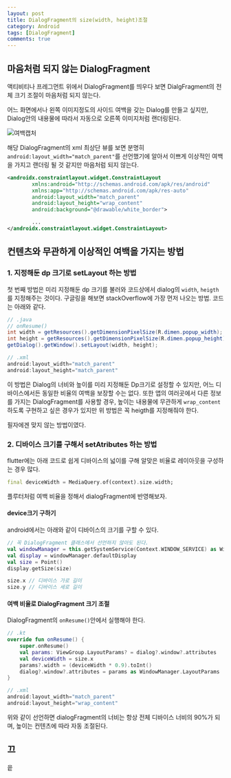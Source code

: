```yaml
---
layout: post
title: DialogFragment의 size(width, height)조절
category: Android
tags: [DialogFragment]
comments: true
---
```


## 마음처럼 되지 않는 DialogFragment

액티비티나 프레그먼트 위에서 DialogFragment를 띄우다 보면 DialgFragment의 전체 크기 조절이 마음처럼 되지 않는다.

어느 화면에서나 왼쪽 이미지정도의 사이드 여백을 갖는 Dialog를 만들고 싶지만, Dialog안의 내용물에 따라서 자동으로 오른쪽 이미지처럼 랜더링된다.

![여백캡처](https://user-images.githubusercontent.com/18481078/69471711-c14de180-0de5-11ea-86c6-d75b2a3140ad.png)

해당 DialogFragment의 xml 최상단 뷰를 보면 분명히 `android:layout_width="match_parent"`를 선언했기에 알아서 이쁘게 이상적인 여백을 가지고 랜더링 될 것 같지만 마음처럼 되지 않는다.

```xml
<androidx.constraintlayout.widget.ConstraintLayout
        xmlns:android="http://schemas.android.com/apk/res/android"
        xmlns:app="http://schemas.android.com/apk/res-auto"
        android:layout_width="match_parent"
        android:layout_height="wrap_content"
        android:background="@drawable/white_border">

        ...
</androidx.constraintlayout.widget.ConstraintLayout>
```

## 컨텐츠와 무관하게 이상적인 여백을 가지는 방법

### 1. 지정해둔 dp 크기로 setLayout 하는 방법

첫 번째 방법은 미리 지정해둔 dp 크기를 불러와 코드상에서 dialog의 `width`, `heigth`를 지정해주는 것이다. 구글링을 해보면 stackOverflow에 가장 먼저 나오는 방법.
코드는 아래와 같다.

```java
// .java
// onResume()
int width = getResources().getDimensionPixelSize(R.dimen.popup_width);
int height = getResources().getDimensionPixelSize(R.dimen.popup_height);
getDialog().getWindow().setLayout(width, height);

// .xml
android:layout_width="match_parent"
android:layout_height="match_parent"
```

이 방법은 Dialog의 너비와 높이를 미리 지정해둔 Dp크기로 설정할 수 있지만, 어느 디바이스에서든 동일한 비율의 여백을 보장할 수는 없다. 또한 앱의 여러곳에서 다른 정보를 가지는 DialogFragment를 사용할 경우, 높이는 내용물에 무관하게 `wrap_content`하도록 구현하고 싶은 경우가 있지만 위 방법은 꼭 heigth를 지정해줘야 한다.

필자에겐 맞지 않는 방법이였다.

### 2. 디바이스 크기를 구해서 setAtributes 하는 방법

flutter에는 아래 코드로 쉽게 디바이스의 넓이를 구해 알맞은 비율로 레이아웃을 구성하는 경우 많다.

```dart
final deviceWidth = MediaQuery.of(context).size.width;
```

플루터처럼 여백 비율을 정해서 dialogFragment에 반영해보자.

#### device크기 구하기

android에서는 아래와 같이 디바이스의 크기를 구할 수 있다.

```kotlin
// 꼭 DialogFragment 클래스에서 선언하지 않아도 된다.
val windowManager = this.getSystemService(Context.WINDOW_SERVICE) as WindowManager
val display = windowManager.defaultDisplay
val size = Point()
display.getSize(size)

size.x // 디바이스 가로 길이
size.y // 디바이스 세로 길이
```

#### 여백 비율로 DialogFragment 크기 조절

DialogFragment의 `onResume()`안에서 실행해야 한다.

```kotlin
// .kt
override fun onResume() {
    super.onResume()
    val params: ViewGroup.LayoutParams? = dialog?.window?.attributes
    val deviceWidth = size.x
    params?.width = (deviceWidth * 0.9).toInt()
    dialog?.window?.attributes = params as WindowManager.LayoutParams
}

// .xml
android:layout_width="match_parent"
android:layout_height="wrap_content"
```

위와 같이 선언하면 dialogFragment의 너비는 항상 전체 디바이스 너비의 90%가 되며, 높이는 컨텐츠에 따라 자동 조절된다.

## 끄

읕
